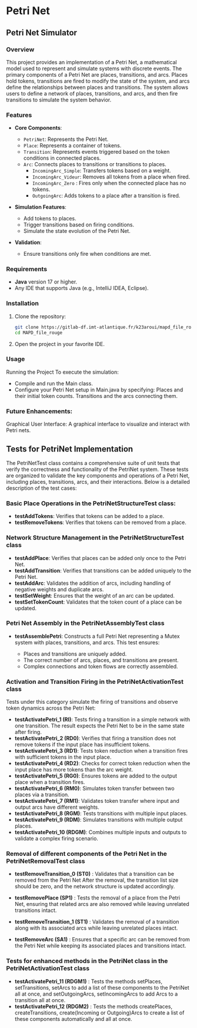 # Petri Net

## Petri Net Simulator

### Overview
This project provides an implementation of a Petri Net,
a mathematical model used to represent and simulate systems with discrete events.
The primary components of a Petri Net are places, transitions, and arcs. 
Places hold tokens, transitions are fired to modify the state of the system, and arcs define the 
relationships between places and transitions. The system allows users to define a network of places, 
transitions, and arcs, and then fire transitions to simulate the system behavior.

### Features
- **Core Components**:
    - `PetriNet`: Represents the Petri Net.
    - `Place`: Represents a container of tokens.
    - `Transition`: Represents events triggered based on the token conditions in connected places.
    - `Arc`: Connects places to transitions or transitions to places.
      - `IncomingArc_Simple`: Transfers tokens based on a weight.
      - `IncomingArc_Videur`: Removes all tokens from a place when fired.
      - `IncomingArc_Zero` :  Fires only when the connected place has no tokens.
      - `OutgoingArc`: Adds tokens to a place after a transition is fired.

- **Simulation Features**:
    - Add tokens to places.
    - Trigger transitions based on firing conditions.
    - Simulate the state evolution of the Petri Net.

- **Validation**:

    - Ensure transitions only fire when conditions are met.


### Requirements
- **Java** version 17 or higher.
- Any IDE that supports Java (e.g., IntelliJ IDEA, Eclipse).

### Installation
1. Clone the repository:
   ```bash
   git clone https://gitlab-df.imt-atlantique.fr/k23aroui/mapd_file_rouge
   cd MAPD_file_rouge
2. Open the project in your favorite IDE.

### Usage
Running the Project
To execute the simulation:

- Compile and run the Main class.
- Configure your Petri Net setup in Main.java by specifying:
  Places and their initial token counts.
  Transitions and the arcs connecting them.

### Future Enhancements:

Graphical User Interface: A graphical interface to visualize and interact with Petri nets.


## Tests for PetriNet Implementation

The PetriNetTest class contains a comprehensive suite of unit tests that verify the correctness 
and functionality of the PetriNet system. These tests are organized to validate the key components and 
operations of a Petri Net, including places, transitions, arcs, and their interactions. 
Below is a detailed description of the test cases:

###  Basic Place Operations in the PetriNetStructureTest class:

- **testAddTokens**: Verifies that tokens can be added to a place.
- **testRemoveTokens**: Verifies that tokens can be removed from a place.

### Network Structure Management in the PetriNetStructureTest class

- **testAddPlace**: Verifies that places can be added only once to the Petri Net.
- **testAddTransition**: Verifies that transitions can be added uniquely to the Petri Net.
- **testAddArc**: Validates the addition of arcs, including handling of negative weights and duplicate arcs.
- **testSetWeight**: Ensures that the weight of an arc can be updated.
- **testSetTokenCount**: Validates that the token count of a place can be updated.

### Petri Net Assembly in the PetriNetAssemblyTest class

- **testAssemblePetri**: Constructs a full Petri Net representing a Mutex system with places, transitions, and arcs. This test ensures:

  - Places and transitions are uniquely added.
  - The correct number of arcs, places, and transitions are present.
  - Complex connections and token flows are correctly assembled.

### Activation and Transition Firing in the PetriNetActivationTest class

Tests under this category simulate the firing of transitions and observe token dynamics across the Petri Net:
- **testActivatePetri_1 (RI)**: Tests firing a transition in a simple network with one transition. The result expects the Petri Net to be in the same state after firing.
- **testActivatePetri_2 (RD0)**: Verifies that firing a transition does not remove tokens if the input place has insufficient tokens.
- **testActivatePetri_3 (RD1)**: Tests token reduction when a transition fires with sufficient tokens in the input place.
- **testActivatePetri_4 (RD2)**: Checks for correct token reduction when the input place has more tokens than the arc weight.
- **testActivatePetri_5 (RG0)**: Ensures tokens are added to the output place when a transition fires.
- **testActivatePetri_6 (RM0)**: Simulates token transfer between two places via a transition. 
- **testActivatePetri_7 (RM1)**: Validates token transfer where input and output arcs have different weights. 
- **testActivatePetri_8 (RGM)**: Tests transitions with multiple input places. 
- **testActivatePetri_9 (RDM)**: Simulates transitions with multiple output places. 
- **testActivatePetri_10 (RDGM)**: Combines multiple inputs and outputs to validate a complex firing scenario.

### Removal of different components of the Petri Net in the PetriNetRemovalTest class

- **testRemoveTransition_0 (ST0)** : Validates that a transition can be removed from the Petri Net
 After the removal, the transition list size should be zero, and the network structure is updated accordingly.

- **testRemovePlace (SP1)** : Tests the removal of a place from the Petri Net, ensuring that related arcs are also
 removed while leaving unrelated transitions intact.

- **testRemoveTransition_1 (ST1)** : Validates the removal of a transition along with its associated arcs while leaving unrelated places intact.

- **testRemoveArc (SA1)** : Ensures that a specific arc can be removed from the Petri Net while keeping its associated places and transitions intact.

### Tests for enhanced methods in the PetriNet class in the PetriNetActivationTest class

- **testActivatePetri_11 (RDGM1)** : Tests the methods setPlaces, setTransitions, setArcs to add a list of these components to the PetriNet all at once, and setOutgoingArcs, setIncomingArcs to
    add Arcs to a transition all at once.
- **testActivatePetri_12 (RDGM2)** : Tests the methods createPlaces, createTransitions, create(Incoming or Outgoing)Arcs to create a list of these components automatically and all at once.
